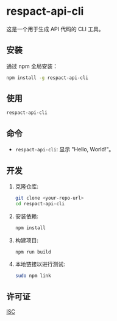 # respact-api-cli

这是一个用于生成 API 代码的 CLI 工具。

## 安装

通过 npm 全局安装：

```bash
npm install -g respact-api-cli
```

## 使用

```bash
respact-api-cli
```

## 命令

*   `respact-api-cli`: 显示 "Hello, World!"。

## 开发

1.  克隆仓库:
    ```bash
    git clone <your-repo-url>
    cd respact-api-cli
    ```

2.  安装依赖:
    ```bash
    npm install
    ```

3.  构建项目:
    ```bash
    npm run build
    ```

4.  本地链接以进行测试:
    ```bash
    sudo npm link
    ```

## 许可证

[ISC](LICENSE)
